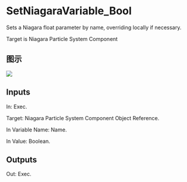 # SetNiagaraVariable_Bool

Sets a Niagara float parameter by name, overriding locally if necessary.

Target is Niagara Particle System Component

## 图示

![]($-20221218-20135676.png)

## Inputs

In: Exec.

Target: Niagara Particle System Component Object Reference.

In Variable Name: Name.

In Value: Boolean.  

## Outputs

Out: Exec.

